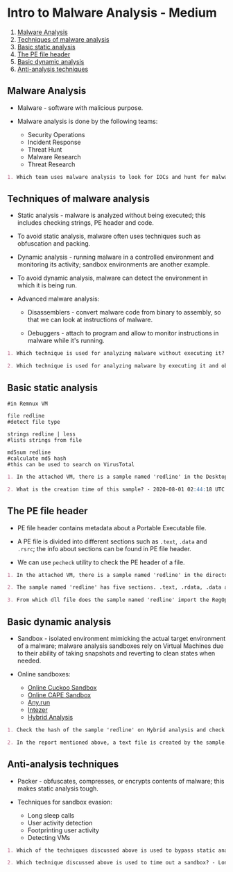 # Intro to Malware Analysis - Medium

1. [Malware Analysis](#malware-analysis)
2. [Techniques of malware analysis](#techniques-of-malware-analysis)
3. [Basic static analysis](#basic-static-analysis)
4. [The PE file header](#the-pe-file-header)
5. [Basic dynamic analysis](#basic-dynamic-analysis)
6. [Anti-analysis techniques](#anti-analysis-techniques)

## Malware Analysis

* Malware - software with malicious purpose.

* Malware analysis is done by the following teams:

  * Security Operations
  * Incident Response
  * Threat Hunt
  * Malware Research
  * Threat Research

```markdown
1. Which team uses malware analysis to look for IOCs and hunt for malware in a network? - Threat Hunt team
```

## Techniques of malware analysis

* Static analysis - malware is analyzed without being executed; this includes checking strings, PE header and code.

* To avoid static analysis, malware often uses techniques such as obfuscation and packing.

* Dynamic analysis - running malware in a controlled environment and monitoring its activity; sandbox environments are another example.

* To avoid dynamic analysis, malware can detect the environment in which it is being run.

* Advanced malware analysis:

  * Disassemblers - convert malware code from binary to assembly, so that we can look at instructions of malware.

  * Debuggers - attach to program and allow to monitor instructions in malware while it's running.

```markdown
1. Which technique is used for analyzing malware without executing it? - Static analysis

2. Which technique is used for analyzing malware by executing it and observing its behavior in a controlled environment? - Dynamic analysis
```

## Basic static analysis

```shell
#in Remnux VM

file redline
#detect file type

strings redline | less
#lists strings from file

md5sum redline
#calculate md5 hash
#this can be used to search on VirusTotal
```

```markdown
1. In the attached VM, there is a sample named 'redline' in the Desktop/Samples directory. What is the md5sum of this sample? - ca2dc5a3f94c4f19334cc8b68f256259

2. What is the creation time of this sample? - 2020-08-01 02:44:18 UTC
```

## The PE file header

* PE file header contains metadata about a Portable Executable file.

* A PE file is divided into different sections such as ```.text```, ```.data``` and ```.rsrc```; the info about sections can be found in PE file header.

* We can use ```pecheck``` utility to check the PE header of a file.

```markdown
1. In the attached VM, there is a sample named 'redline' in the directory Desktop/Samples. What is the entropy of the .text section of this sample? - 6.453919

2. The sample named 'redline' has five sections. .text, .rdata, .data and .rsrc are four of them. What is the name of the fifth section? - .ndata

3. From which dll file does the sample named 'redline' import the RegOpenKeyExW function? - ADVAPI32.dll
```

## Basic dynamic analysis

* Sandbox - isolated environment mimicking the actual target environment of a malware; malware analysis sandboxes rely on Virtual Machines due to their ability of taking snapshots and reverting to clean states when needed.

* Online sandboxes:

  * [Online Cuckoo Sandbox](https://cuckoo.cert.ee/)
  * [Online CAPE Sandbox](https://www.capesandbox.com/)
  * [Any.run](https://any.run/)
  * [Intezer](https://analyze.intezer.com/)
  * [Hybrid Analysis](https://hybrid-analysis.com/)

```markdown
1. Check the hash of the sample 'redline' on Hybrid analysis and check out the report generated on 14 March 2022. Check the Incident Response section of the report.  How many domains were contacted by the sample? - 8

2. In the report mentioned above, a text file is created by the sample. What is the name of that text file? - fj4ghga23_fsa.txt
```

## Anti-analysis techniques

* Packer - obfuscates, compresses, or encrypts contents of malware; this makes static analysis tough.

* Techniques for sandbox evasion:

  * Long sleep calls
  * User activity detection
  * Footprinting user activity
  * Detecting VMs

```markdown
1. Which of the techniques discussed above is used to bypass static analysis? - Packing

2. Which technique discussed above is used to time out a sandbox? - Long sleep calls
```
